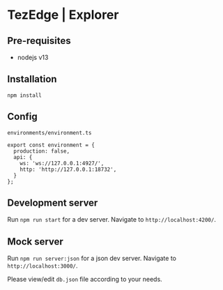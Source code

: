 # TezEdge | Explorer


## Pre-requisites

* nodejs v13

## Installation

`npm install`

## Config

`environments/environment.ts`

```
export const environment = {
  production: false,
  api: {
    ws: 'ws://127.0.0.1:4927/',
    http: 'http://127.0.0.1:18732',
  } 
};
```

## Development server

Run `npm run start` for a dev server.
Navigate to `http://localhost:4200/`.


## Mock server
Run `npm run server:json` for a json dev server.
Navigate to `http://localhost:3000/`.

Please view/edit `db.json` file according to your needs.

